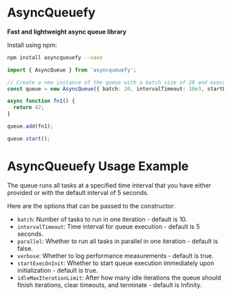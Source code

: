 # AsyncQueuefy

**Fast and lightweight async queue library**

Install using npm:

```bash
npm install asyncqueuefy --save
```

```typescript
import { AsyncQueue } from 'asyncqueuefy';

// Create a new instance of the queue with a batch size of 20 and execute it every 10 second
const queue = new AsyncQueue({ batch: 20, intervalTimeout: 10e3, startExecOnInit: false });

async function fn1() {
  return 42;
}

queue.add(fn1);

queue.start();
```

# AsyncQueuefy Usage Example

The queue runs all tasks at a specified time interval that you have either provided or with the default interval of 5 seconds.

Here are the options that can be passed to the constructor:

- `batch`: Number of tasks to run in one iteration - default is 10.
- `intervalTimeout`: Time interval for queue execution - default is 5 seconds.
- `parallel`: Whether to run all tasks in parallel in one iteration - default is false.
- `verbose`: Whether to log performance measurements - default is true.
- `startExecOnInit`: Whether to start queue execution immediately upon initialization - default is true.
- `idleMaxIterationLimit`: After how many idle iterations the queue should finish iterations, clear timeouts, and terminate - default is Infinity.
